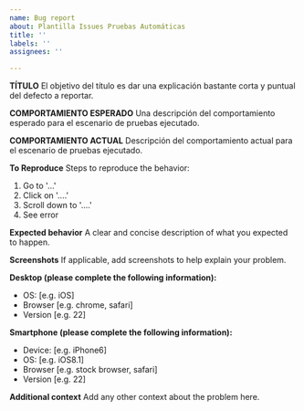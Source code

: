 ```yaml
---
name: Bug report
about: Plantilla Issues Pruebas Automáticas
title: ''
labels: ''
assignees: ''

---
```


**TÍTULO**
El objetivo del título es dar una explicación bastante corta y puntual del defecto a reportar.

**COMPORTAMIENTO ESPERADO**
Una descripción del comportamiento esperado para el escenario de pruebas ejecutado.

**COMPORTAMIENTO ACTUAL**
Descripción del comportamiento actual para el escenario de pruebas ejecutado.

**To Reproduce**
Steps to reproduce the behavior:
1. Go to '...'
2. Click on '....'
3. Scroll down to '....'
4. See error

**Expected behavior**
A clear and concise description of what you expected to happen.

**Screenshots**
If applicable, add screenshots to help explain your problem.

**Desktop (please complete the following information):**
 - OS: [e.g. iOS]
 - Browser [e.g. chrome, safari]
 - Version [e.g. 22]

**Smartphone (please complete the following information):**
 - Device: [e.g. iPhone6]
 - OS: [e.g. iOS8.1]
 - Browser [e.g. stock browser, safari]
 - Version [e.g. 22]

**Additional context**
Add any other context about the problem here.

